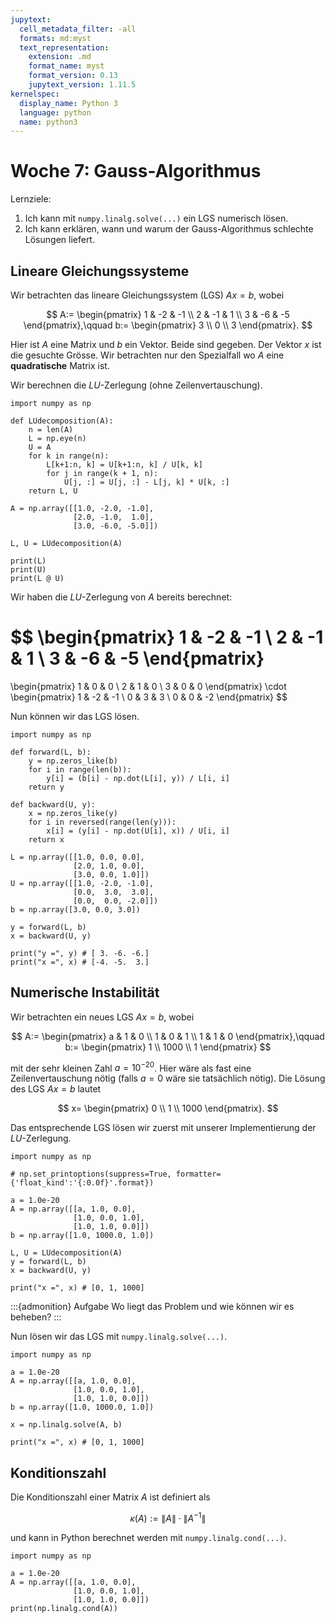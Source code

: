 ```yaml
---
jupytext:
  cell_metadata_filter: -all
  formats: md:myst
  text_representation:
    extension: .md
    format_name: myst
    format_version: 0.13
    jupytext_version: 1.11.5
kernelspec:
  display_name: Python 3
  language: python
  name: python3
---
```


# Woche 7: Gauss-Algorithmus

Lernziele:

1. Ich kann mit `numpy.linalg.solve(...)` ein LGS numerisch lösen.
2. Ich kann erklären, wann und warum der Gauss-Algorithmus schlechte Lösungen liefert.

## Lineare Gleichungssysteme

Wir betrachten das lineare Gleichungssystem (LGS) $Ax=b$, wobei

$$
A:=
\begin{pmatrix}
    1 & -2 & -1 \\
    2 & -1 & 1 \\
    3 & -6 & -5
\end{pmatrix},\qquad
b:=
\begin{pmatrix}
    3 \\
    0 \\
    3
\end{pmatrix}.
$$

Hier ist $A$ eine Matrix und $b$ ein Vektor.
Beide sind gegeben.
Der Vektor $x$ ist die gesuchte Grösse.
Wir betrachten nur den Spezialfall wo $A$ eine **quadratische** Matrix ist.

Wir berechnen die $LU$-Zerlegung (ohne Zeilenvertauschung).

```{code-cell} ipython3
import numpy as np

def LUdecomposition(A):
    n = len(A)
    L = np.eye(n)
    U = A
    for k in range(n):
        L[k+1:n, k] = U[k+1:n, k] / U[k, k]
        for j in range(k + 1, n):
            U[j, :] = U[j, :] - L[j, k] * U[k, :]
    return L, U

A = np.array([[1.0, -2.0, -1.0],
              [2.0, -1.0,  1.0],
              [3.0, -6.0, -5.0]])

L, U = LUdecomposition(A)

print(L)
print(U)
print(L @ U)
```

Wir haben die $LU$-Zerlegung von $A$ bereits berechnet:

$$
\begin{pmatrix}
    1 & -2 & -1 \\
    2 & -1 & 1 \\
    3 & -6 & -5
\end{pmatrix}
=
\begin{pmatrix}
    1 & 0 & 0 \\
    2 & 1 & 0 \\
    3 & 0 & 0
\end{pmatrix}
\cdot
\begin{pmatrix}
    1 & -2 & -1 \\
    0 & 3 & 3 \\
    0 & 0 & -2
\end{pmatrix}
$$

Nun können wir das LGS lösen.

```{code-cell} ipython3
import numpy as np

def forward(L, b):
    y = np.zeros_like(b)
    for i in range(len(b)):
        y[i] = (b[i] - np.dot(L[i], y)) / L[i, i]
    return y

def backward(U, y):
    x = np.zeros_like(y)
    for i in reversed(range(len(y))):
        x[i] = (y[i] - np.dot(U[i], x)) / U[i, i]
    return x

L = np.array([[1.0, 0.0, 0.0],
              [2.0, 1.0, 0.0],
              [3.0, 0.0, 1.0]])
U = np.array([[1.0, -2.0, -1.0],
              [0.0,  3.0,  3.0],
              [0.0,  0.0, -2.0]])
b = np.array([3.0, 0.0, 3.0])

y = forward(L, b)
x = backward(U, y)

print("y =", y) # [ 3. -6. -6.]
print("x =", x) # [-4. -5.  3.]
```

## Numerische Instabilität

Wir betrachten ein neues LGS $Ax=b$, wobei

$$
A:=
\begin{pmatrix}
    a & 1 & 0 \\
    1 & 0 & 1 \\
    1 & 1 & 0
\end{pmatrix},\qquad
b:=
\begin{pmatrix}
    1 \\
    1000 \\
    1
\end{pmatrix}
$$

mit der sehr kleinen Zahl $a=10^{-20}$.
Hier wäre als fast eine Zeilenvertauschung nötig (falls $a=0$ wäre sie tatsächlich nötig).
Die Lösung des LGS $Ax=b$ lautet

$$
x=
\begin{pmatrix}
    0 \\
    1 \\
    1000
\end{pmatrix}.
$$

Das entsprechende LGS lösen wir zuerst mit unserer Implementierung der $LU$-Zerlegung.

```{code-cell} ipython3
import numpy as np

# np.set_printoptions(suppress=True, formatter={'float_kind':'{:0.0f}'.format}) 

a = 1.0e-20
A = np.array([[a, 1.0, 0.0],
              [1.0, 0.0, 1.0],
              [1.0, 1.0, 0.0]])
b = np.array([1.0, 1000.0, 1.0])

L, U = LUdecomposition(A)
y = forward(L, b)
x = backward(U, y)

print("x =", x) # [0, 1, 1000]
```

:::{admonition} Aufgabe
Wo liegt das Problem und wie können wir es beheben?
:::

Nun lösen wir das LGS mit `numpy.linalg.solve(...)`.

```{code-cell} ipython3
import numpy as np

a = 1.0e-20
A = np.array([[a, 1.0, 0.0],
              [1.0, 0.0, 1.0],
              [1.0, 1.0, 0.0]])
b = np.array([1.0, 1000.0, 1.0])

x = np.linalg.solve(A, b)

print("x =", x) # [0, 1, 1000]
```

## Konditionszahl

Die Konditionszahl einer Matrix $A$ ist definiert als

$$
\kappa(A):=\lVert A\rVert\cdot\lVert A^{-1}\rVert
$$

und kann in Python berechnet werden mit `numpy.linalg.cond(...)`.

```{code-cell} ipython3
import numpy as np

a = 1.0e-20
A = np.array([[a, 1.0, 0.0],
              [1.0, 0.0, 1.0],
              [1.0, 1.0, 0.0]])
print(np.linalg.cond(A))
```